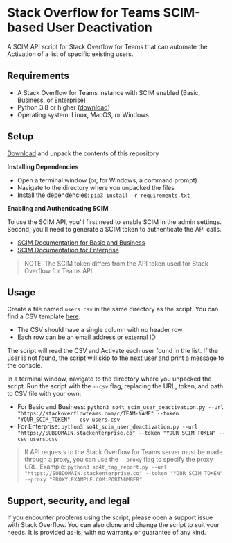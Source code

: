 # Stack Overflow for Teams SCIM-based User Deactivation
A SCIM API script for Stack Overflow for Teams that can automate the Activation of a list of specific existing users.


## Requirements
* A Stack Overflow for Teams instance with SCIM enabled (Basic, Business, or Enterprise)
* Python 3.8 or higher ([download](https://www.python.org/downloads/))
* Operating system: Linux, MacOS, or Windows

## Setup

[Download](https://github.com/StackExchange/so4t_scim_user_deactivation/archive/refs/heads/main.zip) and unpack the contents of this repository

**Installing Dependencies**

* Open a terminal window (or, for Windows, a command prompt)
* Navigate to the directory where you unpacked the files
* Install the dependencies: `pip3 install -r requirements.txt`

**Enabling and Authenticating SCIM**

To use the SCIM API, you'll first need to enable SCIM in the admin settings. Second, you'll need to generate a SCIM token to authenticate the API calls.
- [SCIM Documentation for Basic and Business](https://stackoverflowteams.help/en/articles/4538506-automated-user-provisioning-scim-overview)
- [SCIM Documentation for Enterprise](https://support.stackenterprise.co/support/solutions/articles/22000236123-system-for-cross-domain-identity-management-scim-2-0-support)

> NOTE: The SCIM token differs from the API token used for Stack Overflow for Teams API. 

## Usage

Create a file named `users.csv` in the same directory as the script. 
You can find a CSV template [here](https://github.com/StackExchange/so4t_scim_user_deactivation/blob/main/Templates/users.csv).
- The CSV should have a single column with no header row
- Each row can be an email address or external ID

The script will read the CSV and Activate each user found in the list. If the user is not found, the script will skip to the next user and print a message to the console.

In a terminal window, navigate to the directory where you unpacked the script. Run the script with the `--csv` flag, replacing the URL, token, and path to CSV file with your own:
* For Basic and Business: `python3 so4t_scim_user_deactivation.py --url "https://stackoverflowteams.com/c/TEAM-NAME" --token "YOUR_SCIM_TOKEN" --csv users.csv`
* For Enterprise: `python3 so4t_scim_user_deactivation.py --url "https://SUBDOMAIN.stackenterprise.co" --token "YOUR_SCIM_TOKEN" --csv users.csv`

> If API requests to the Stack Overflow for Teams server must be made through a proxy, you can use the `--proxy` flag to specify the proxy URL. Example: `python3 so4t_tag_report.py --url "https://SUBDOMAIN.stackenterprise.co" --token "YOUR_SCIM_TOKEN" --proxy "PROXY.EXAMPLE.COM:PORTNUMBER"`

## Support, security, and legal

If you encounter problems using the script, please open a support issue with Stack Overflow. You can also clone and change the script to suit your needs. It is provided as-is, with no warranty or guarantee of any kind.

